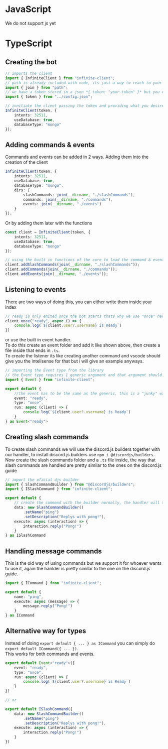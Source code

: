 # JavaScript
We do not support js yet

# TypeScript

## Creating the bot
```ts
// imports the client
import { InfiniteClient } from "infinite-client";
// path is already included with node, its just a way to reach to your folders easier, and prevents some bugs on linux
import { join } from "path";
// we have a token stored in a json *{ token: "your-token" }* but you can use other ways
import { token } from "../config.json";

// innitiate the client passing the token and providing what you desire, if you use vscode intelisense should show you all the options
InfiniteClient(token, {
    intents: 32511,
    useDatabase: true,
    databaseType: "mongo"
});
```

## Adding commands & events

Commands and events can be added in 2 ways.
Adding them into the creation of the client
```ts
InfiniteClient(token, {
    intents: 32511,
    useDatabase: true,
    databaseType: "mongo",
    dirs: {
        slashCommands: join(__dirname, "./slashCommands"),
        commands: join(__dirname, "./commands"),
        events: join(__dirname, "./events")
    }
});
```
Or by adding them later with the functions
```ts
const client = InfiniteClient(token, {
    intents: 32511,
    useDatabase: true,
    databaseType: "mongo"
});

// using the built in functions of the core to load the command & event folders
client.addSlashCommands(join(__dirname, "./slashCommands"));
client.addCommands(join(__dirname, "./commands"));
client.addEvents(join(__dirname, "./events"));
```

## Listening to events

There are two ways of doing this, you can either write them inside your index
```ts
// ready is only emited once the bot starts thats why we use "once" here instead of "on"
client.once("ready", async () => {
    console.log(`${client.user?.username} is Ready`)
})
```
or use the built in event handler.\
To do this create an event folder and add it like shown above, then create a file inside that ends in `.ts`.\
To create the listener its like creating another command and vscode should give you the intelisense for that but i will give an example anyways.
```ts
// importing the Event type from the library
// the Event type requires 1 generic argument and that argument should be the event you are working with
import { Event } from "infinite-client";

export default {
    //the event has to be the same as the generic, this is a "junky" way but the only one i was able to do it for the intelisense
    event: "ready",
    type: "once",
    run: async (client) => {
        console.log(`${client.user?.username} is Ready`)
    }
} as Event<"ready">
```

## Creating slash commands
To create slash commands we will use the discord.js builders together with our handler, to install discord.js builders use `npm i @discordjs/builders`.\
Now create the slash commands folder and a `.ts` file inside, the way that slash commands are handled are pretty similar to the ones on the discord.js guide
```ts
// import the oficial djs builder
import { SlashCommandBuilder } from "@discordjs/builders";
import { ISlashCommand } from "infinite-client";

export default {
    // create the command with the builder normally, the handler will take of everything
    data: new SlashCommandBuilder()
        .setName("ping")
        .setDescription("Replys with pong!"),
    execute: async (interaction) => {
        interaction.reply("Pong!")
    }
} as ISlashCommand
```

## Handling message commands
This is the old way of using commands but we support it for whoever wants to use it, again the hanlder is pretty similar to the one on the discord.js guide.
```ts
import { ICommand } from "infinite-client";

export default {
    name: "ping",
    execute: async (message) => {
        message.reply("Pong!")
    }
} as ICommand
```

## Alternative way for types
Instead of doing `export default { ... } as ICommand` you can simply do `export default ICommand({ ... })`.\
This works for both commands and events.
```ts
export default Event<"ready">({
    event: "ready",
    type: "once",
    run: async (client) => {
        console.log(`${client.user?.username} is Ready`)
    }
})

// or 

export default ISlashCommand({
    data: new SlashCommandBuilder()
        .setName("ping")
        .setDescription("Replys with pong!"),
    execute: async (interaction) => {
        interaction.reply("Pong!")
    }
})
```